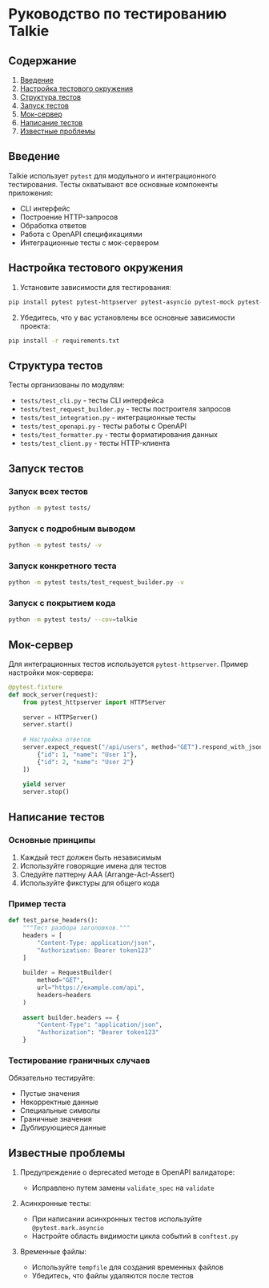 # Руководство по тестированию Talkie

## Содержание
1. [Введение](#введение)
2. [Настройка тестового окружения](#настройка-тестового-окружения)
3. [Структура тестов](#структура-тестов)
4. [Запуск тестов](#запуск-тестов)
5. [Мок-сервер](#мок-сервер)
6. [Написание тестов](#написание-тестов)
7. [Известные проблемы](#известные-проблемы)

## Введение

Talkie использует `pytest` для модульного и интеграционного тестирования. Тесты охватывают все основные компоненты приложения:
- CLI интерфейс
- Построение HTTP-запросов
- Обработка ответов
- Работа с OpenAPI спецификациями
- Интеграционные тесты с мок-сервером

## Настройка тестового окружения

1. Установите зависимости для тестирования:
```bash
pip install pytest pytest-httpserver pytest-asyncio pytest-mock pytest-cov
```

2. Убедитесь, что у вас установлены все основные зависимости проекта:
```bash
pip install -r requirements.txt
```

## Структура тестов

Тесты организованы по модулям:
- `tests/test_cli.py` - тесты CLI интерфейса
- `tests/test_request_builder.py` - тесты построителя запросов
- `tests/test_integration.py` - интеграционные тесты
- `tests/test_openapi.py` - тесты работы с OpenAPI
- `tests/test_formatter.py` - тесты форматирования данных
- `tests/test_client.py` - тесты HTTP-клиента

## Запуск тестов

### Запуск всех тестов
```bash
python -m pytest tests/
```

### Запуск с подробным выводом
```bash
python -m pytest tests/ -v
```

### Запуск конкретного теста
```bash
python -m pytest tests/test_request_builder.py -v
```

### Запуск с покрытием кода
```bash
python -m pytest tests/ --cov=talkie
```

## Мок-сервер

Для интеграционных тестов используется `pytest-httpserver`. Пример настройки мок-сервера:

```python
@pytest.fixture
def mock_server(request):
    from pytest_httpserver import HTTPServer
    
    server = HTTPServer()
    server.start()
    
    # Настройка ответов
    server.expect_request("/api/users", method="GET").respond_with_json([
        {"id": 1, "name": "User 1"},
        {"id": 2, "name": "User 2"}
    ])
    
    yield server
    server.stop()
```

## Написание тестов

### Основные принципы
1. Каждый тест должен быть независимым
2. Используйте говорящие имена для тестов
3. Следуйте паттерну AAA (Arrange-Act-Assert)
4. Используйте фикстуры для общего кода

### Пример теста
```python
def test_parse_headers():
    """Тест разбора заголовков."""
    headers = [
        "Content-Type: application/json",
        "Authorization: Bearer token123"
    ]
    
    builder = RequestBuilder(
        method="GET",
        url="https://example.com/api",
        headers=headers
    )
    
    assert builder.headers == {
        "Content-Type": "application/json",
        "Authorization": "Bearer token123"
    }
```

### Тестирование граничных случаев
Обязательно тестируйте:
- Пустые значения
- Некорректные данные
- Специальные символы
- Граничные значения
- Дублирующиеся данные

## Известные проблемы

1. Предупреждение о deprecated методе в OpenAPI валидаторе:
   - Исправлено путем замены `validate_spec` на `validate`

2. Асинхронные тесты:
   - При написании асинхронных тестов используйте `@pytest.mark.asyncio`
   - Настройте область видимости цикла событий в `conftest.py`

3. Временные файлы:
   - Используйте `tempfile` для создания временных файлов
   - Убедитесь, что файлы удаляются после тестов 